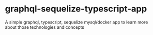 # graphql-sequelize-typescript-app
A simple graphql, typescript, sequelize mysql/docker app to learn more about those technologies and concepts
